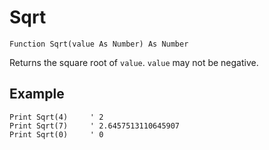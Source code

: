 <!--math-->
Sqrt
====

```eppabasic
Function Sqrt(value As Number) As Number
```

Returns the square root of `value`.
`value` may not be negative.

Example
---------
```eppabasic
Print Sqrt(4)     ' 2
Print Sqrt(7)     ' 2.6457513110645907
Print Sqrt(0)     ' 0
```
